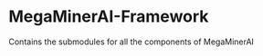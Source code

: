 MegaMinerAI-Framework
=====================

Contains the submodules for all the components of MegaMinerAI
